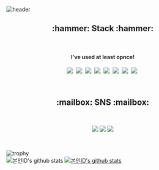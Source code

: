 
  ![header](https://capsule-render.vercel.app/api?type=wave&color=auto&width=100%&height=300&text=JungSoo's%20Github&section=header&fontSize=90&animation=fadeIn)<br/>


<h2 align = "center"><b>:hammer: Stack :hammer:</b></h3><br/>
<h4 align = "center">I've used at least opnce!</h4>
<p align = "center">
  <img src="https://img.shields.io/badge/HTML-E34F26?style=flat-square&logo=HTML5&logoColor=white"/></a>&nbsp
  <img src="https://img.shields.io/badge/CSS3-1572B6?style=flat-square&logo=CSS3&logoColor=white"/></a>&nbsp 
  <img src="https://img.shields.io/badge/SASS-CC6699?style=flat-square&logo=Sass&logoColor=white"/></a>&nbsp 
  <img src="https://img.shields.io/badge/JAVASCRIPT-F7DF1E?style=flat-square&logo=JavaScript&logoColor=white"/></a>&nbsp
  <img src="https://img.shields.io/badge/TypeScript-3178C6?style=flat-square&logo=TypeScript&logoColor=white"/></a>&nbsp 
  <img src="https://img.shields.io/badge/MySQL-4479A1?style=flat-square&logo=MySQL&logoColor=white"/></a>&nbsp 
  <img src="https://img.shields.io/badge/React-61DAFB?style=flat-square&logo=React&logoColor=white"/></a>&nbsp 
  <img src="https://img.shields.io/badge/Redux-764ABC?style=flat-square&logo=Redux&logoColor=white"/></a>&nbsp
</p><br/>


<h2 align = "center"><b> :mailbox: SNS  :mailbox:</b></h3><br/>
<p align = "center">
  <a href="https://www.facebook.com/profile.php?id=100004304493733" target="_blank"><img src="https://img.shields.io/badge/Facebook-1877F2?style=flat-square&logo=Facebook&logoColor=white"/></a>
  <a href="https://www.instagram.com/jung5_k/?hl=ko" target="_blank"><img src="https://img.shields.io/badge/Instagram-E4405F?style=flat-square&logo=Instagram&logoColor=white"/></a>
  <a href="https://www.notion.so/Frontend-Engineer-871c50080b6142dcad70877eeebf5bf2" target="_blank"><img src="https://img.shields.io/badge/Notion-000000?style=flat-square&logo=Notion&logoColor=white"/></a>
</p><br/>

  ![trophy](https://github-profile-trophy.vercel.app/?username=sunpl13)<br/>
  ![본인ID's github stats](https://github-readme-stats.vercel.app/api?username=sunpl13&show_icons=true)
  [![본인ID's github stats](https://github-readme-stats.vercel.app/api/top-langs/?username=sunpl13&show_icons=true&hide_border=true&title_color=004386&icon_color=004386&layout=compact)](https://github.com/sunpl13)

<!--
**sunpl13/sunpl13** is a ✨ _special_ ✨ repository because its `README.md` (this file) appears on your GitHub profile.

Here are some ideas to get you started:

- 🔭 I’m currently working on ...
- 🌱 I’m currently learning ...
- 👯 I’m looking to collaborate on ...
- 🤔 I’m looking for help with ...
- 💬 Ask me about ...
- 📫 How to reach me: ...
- 😄 Pronouns: ...
- ⚡ Fun fact: ...
-->
